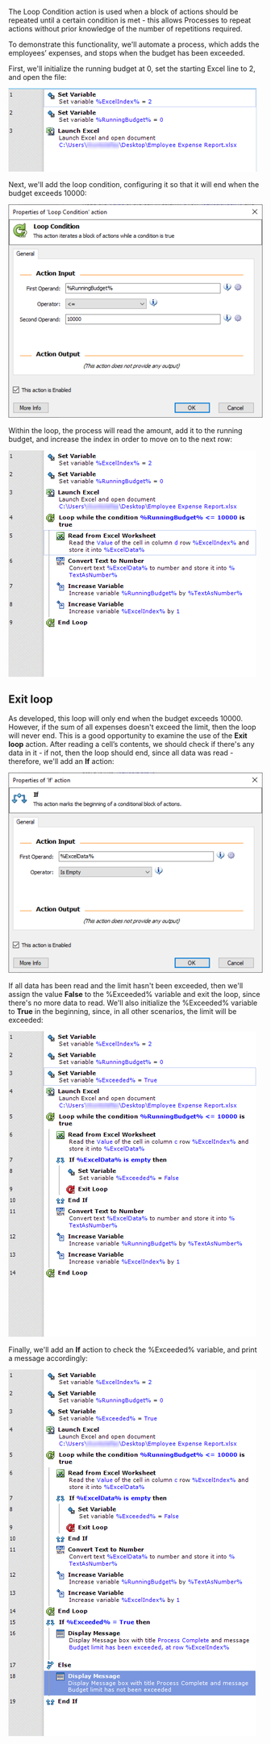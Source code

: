 The Loop Condition action is used when a block of actions should be repeated until a certain condition is met - this allows Processes to repeat actions without prior knowledge of the number of repetitions required.

To demonstrate this functionality, we'll automate a process, which adds the employees’ expenses, and stops when the budget has been exceeded.

First, we'll initialize the running budget at 0, set the starting Excel line to 2, and open the file:

![Screenshot of workspace with Set Variable Excel Index = 2 and Set Variable Running Budget = 0.](..\media\workspace-example-2.png)

Next, we'll add the loop condition, configuring it so that it will end when the budget exceeds 10000:

![Screenshot of Properties of 'Loop Condition' action dialog.](..\media\loop-condition-action-properties-continued.png)

Within the loop, the process will read the amount, add it to the running budget, and increase the index in order to move on to the next row:

![Screenshot of loop condition workspace.](..\media\loop-condition-workspace-example.png)

## Exit loop

As developed, this loop will only end when the budget exceeds 10000. However, if the sum of all expenses doesn't exceed the limit, then the loop will never end.
This is a good opportunity to examine the use of the **Exit loop** action. After reading a cell’s contents, we should check if there's any data in it - if not, then the loop should end, since all data was read - therefore, we'll add an **If** action:

![Screenshot of Properties of 'If' action dialog.](..\media\if-action-properties.png)

If all data has been read and the limit hasn't been exceeded, then we'll assign the value **False** to the %Exceeded% variable and exit the loop, since there's no more data to read. We'll also initialize the %Exceeded% variable to **True** in the beginning, since, in all other scenarios, the limit will be exceeded:

![Screenshot of loop condition if workspace example.](..\media\loop-condition-if-workspace-example.png)

Finally, we'll add an **If** action to check the %Exceeded% variable, and print a message accordingly:

![Screenshot of loop condition if workspace example 2.](..\media\loop-condition-if-workspace-example-2.png)
